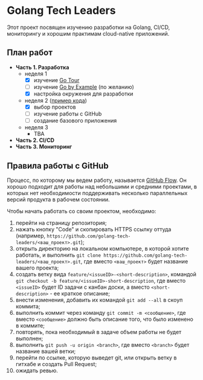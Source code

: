 # Golang Tech Leaders

Этот проект посвящен изучению разработки на Golang, CI/CD, мониторингу и хорошим практимам cloud-native приложений.

## План работ

- **Часть 1. Разработка**
  - неделя 1
    - [x] изучение [Go Tour](https://tour.golang.org/)
    - [ ] изучение [Go by Example](https://gobyexample.com/) (по желанию)
    - [x] настройка окружения для разработки
  - неделя 2 ([пример кода](/examples/week2))
    - [x] выбор проектов
    - [ ] изучение работы с GitHub
    - [ ] создание базового приложения
  - неделя 3
    - TBA
- **Часть 2. CI/CD**
- **Часть 3. Мониторинг**

## Правила работы с GitHub

Процесс, по которому мы ведем работу, называется [GitHub Flow](https://guides.github.com/introduction/flow/). Он хорошо подходит для работы над небольшими и средними проектами, в которых нет необходимости поддерживать несколько параллельных версий продукта в рабочем состоянии.

Чтобы начать работать со своим проектом, необходимо:

1. перейти на страницу репозитория;
1. нажать кнопку "Code" и скопировать HTTPS ссылку оттуда (например, `https://github.com/golang-tech-leaders/<ваш_проект>.git`);
1. открыть директорию на локальном компьютере, в которой хотите работать, и выполнить 
`git clone https://github.com/golang-tech-leaders/<ваш_проект>.git`, где вместо `<ваш_проект>` 
будет название вашего проекта;
1. создать ветку вида `feature/<issueID>-<short-description>`, командой `git checkout -b feature/<issueID>-short-description`, где вместо `<issueID>` будет ID задачи с канбан доски, а вместо `<short-description>` - ее краткое описание;
1. внести изменения, добавить их командой `git add --all` в скоуп коммита;
1. выполнить коммит через команду `git commit -m <сообщение>`, где вместо `<сообщение>` должно быть описание того, что было изменено в коммите;
1. повторять, пока необходимый в задаче объем работы не будет выполнен;
1. выполнить `git push -u origin <branch>`, где вместо `<branch>` будет название вашей ветки;
1. перейти по ссылке, которую выведет git, или открыть ветку в гитхабе и создать Pull Request;
1. ожидать ревью.
